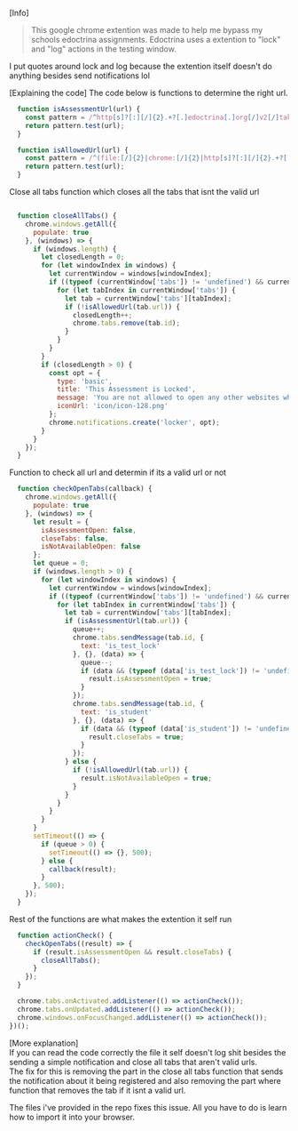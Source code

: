 [Info]  
> This google chrome extention was made to help me bypass my schools edoctrina assignments.
> Edoctrina uses a extention to "lock" and "log" actions in the testing window.

I put quotes around lock and log because the extention itself doesn't do anything besides send notifications lol  

[Explaining the code]
The code below is functions to determine the right url.
```js
  function isAssessmentUrl(url) {
    const pattern = /^http[s]?[:][/]{2}.+?[.]edoctrina[.]org[/]v2[/]take-online-test[.]html.*$/g;
    return pattern.test(url);
  }

  function isAllowedUrl(url) {
    const pattern = /^(file:[/]{2}|chrome:[/]{2}|http[s]?[:][/]{2}.+?[.]edoctrina[.]org.*)/g;
    return pattern.test(url);
  }
```

Close all tabs function which closes all the tabs that isnt the valid url
```js

  function closeAllTabs() {
    chrome.windows.getAll({
      populate: true
    }, (windows) => {
      if (windows.length) {
        let closedLength = 0;
        for (let windowIndex in windows) {
          let currentWindow = windows[windowIndex];
          if ((typeof (currentWindow['tabs']) != 'undefined') && currentWindow['tabs'].length) {
            for (let tabIndex in currentWindow['tabs']) {
              let tab = currentWindow['tabs'][tabIndex];
              if (!isAllowedUrl(tab.url)) {
                closedLength++;
                chrome.tabs.remove(tab.id);
              }
            }
          }
        }
        if (closedLength > 0) {
          const opt = {
            type: 'basic',
            title: 'This Assessment is Locked',
            message: 'You are not allowed to open any other websites while taking an online assessment. Your attempt was registered.',
            iconUrl: 'icon/icon-128.png'
          };
          chrome.notifications.create('locker', opt);
        }
      }
    });
  }
```
Function to check all url and determin if its a valid url or not
```js
  function checkOpenTabs(callback) {
    chrome.windows.getAll({
      populate: true
    }, (windows) => {
      let result = {
        isAssessmentOpen: false,
        closeTabs: false,
        isNotAvailableOpen: false
      };
      let queue = 0;
      if (windows.length > 0) {
        for (let windowIndex in windows) {
          let currentWindow = windows[windowIndex];
          if ((typeof (currentWindow['tabs']) != 'undefined') && currentWindow['tabs'].length) {
            for (let tabIndex in currentWindow['tabs']) {
              let tab = currentWindow['tabs'][tabIndex];
              if (isAssessmentUrl(tab.url)) {
                queue++;
                chrome.tabs.sendMessage(tab.id, {
                  text: 'is_test_lock'
                }, {}, (data) => {
                  queue--;
                  if (data && (typeof (data['is_test_lock']) != 'undefined') && data['is_test_lock'] == "1") {
                    result.isAssessmentOpen = true;
                  }
                });
                chrome.tabs.sendMessage(tab.id, {
                  text: 'is_student'
                }, {}, (data) => {
                  if (data && (typeof (data['is_student']) != 'undefined') && data['is_student']) {
                    result.closeTabs = true;
                  }
                });
              } else {
                if (!isAllowedUrl(tab.url)) {
                  result.isNotAvailableOpen = true;
                }
              }
            }
          }
        }
      }
      setTimeout(() => {
        if (queue > 0) {
          setTimeout(() => {}, 500);
        } else {
          callback(result);
        }
      }, 500);
    });
  }
```
Rest of the functions are what makes the extention it self run
```js
  function actionCheck() {
    checkOpenTabs((result) => {
      if (result.isAssessmentOpen && result.closeTabs) {
        closeAllTabs();
      }
    });
  }

  chrome.tabs.onActivated.addListener(() => actionCheck());
  chrome.tabs.onUpdated.addListener(() => actionCheck());
  chrome.windows.onFocusChanged.addListener(() => actionCheck());
})();
```

[More explanation]  
If you can read the code correctly the file it self doesn't log shit besides the sending a simple notification and close all tabs that aren't valid urls.  
The fix for this is removing the part in the close all tabs function that sends the notification about it being registered and also removing the part where function that removes the tab if it isnt a valid url.  

The files i've provided in the repo fixes this issue. All you have to do is learn how to import it into your browser.

